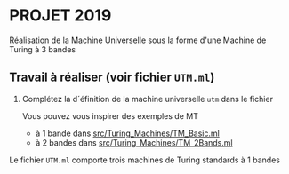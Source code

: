 # PROJET 2019

Réalisation de la Machine Universelle sous la forme d'une Machine de Turing à 3 bandes

## Travail à réaliser (voir fichier `UTM.ml`)

1. Complétez la d´éfinition de la machine universelle `utm` dans le fichier 

   Vous pouvez vous inspirer des exemples de MT 
   - à 1 bande  dans [src/Turing_Machines/TM_Basic.ml](src/Turing_Machines/TM_Basic.ml)
   - à 2 bandes dans [src/Turing_Machines/TM_2Bands.ml](src/Turing_Machines/TM_2Bands.ml)




Le fichier `UTM.ml` comporte trois machines de Turing standards à 1 bandes